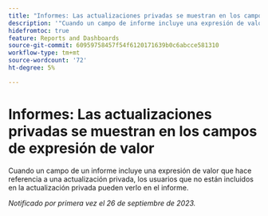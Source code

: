 ```yaml
---
title: "Informes: Las actualizaciones privadas se muestran en los campos de expresión de valor"
description: '"Cuando un campo de informe incluye una expresión de valor que hace referencia a una actualización privada, los usuarios que no están incluidos en la actualización privada pueden verlo en el informe".'
hidefromtoc: true
feature: Reports and Dashboards
source-git-commit: 60959758457f54f6120171639b0c6abcce581310
workflow-type: tm+mt
source-wordcount: '72'
ht-degree: 5%

---
```



# Informes: Las actualizaciones privadas se muestran en los campos de expresión de valor

Cuando un campo de un informe incluye una expresión de valor que hace referencia a una actualización privada, los usuarios que no están incluidos en la actualización privada pueden verlo en el informe.

_Notificado por primera vez el 26 de septiembre de 2023._
